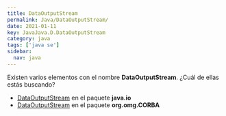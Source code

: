 ```yaml
---
title: DataOutputStream
permalink: Java/DataOutputStream/
date: 2021-01-11
key: JavaJava.D.DataOutputStream
category: java
tags: ['java se']
sidebar: 
  nav: java
---
```


Existen varios elementos con el nombre **DataOutputStream**. ¿Cuál de ellas estás buscando?
<ul>
<li><a href="/Java/DataOutputStream-java-io/">DataOutputStream</a> en el paquete <strong>java.io</strong></li>
<li><a href="/Java/DataOutputStream-org-omg-CORBA/">DataOutputStream</a> en el paquete <strong>org.omg.CORBA</strong></li>
<ul>
